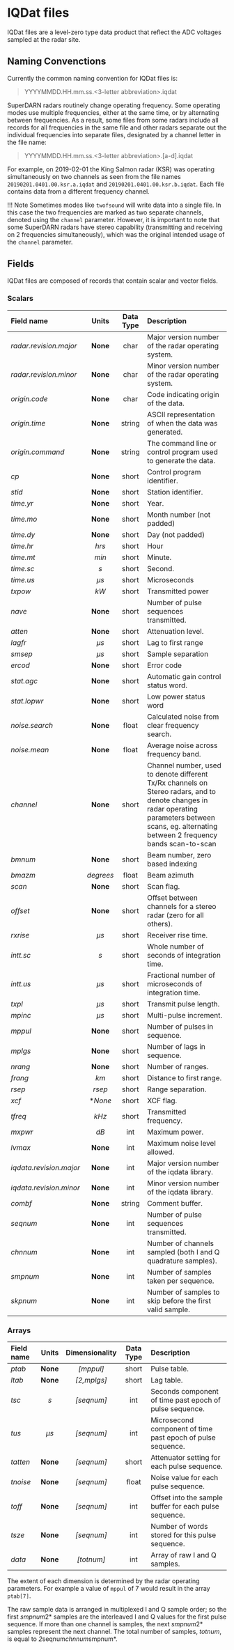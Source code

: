 <!--
(C) copyright VT SuperDARN, Virginia Polytechnic Institute & State University
author: Kevin Sterne
-->

# IQDat files

IQDat files are a level-zero type data product that reflect the ADC voltages sampled at the radar site.

## Naming Convenctions

Currently the common naming convention for IQDat files is:

> YYYYMMDD.HH.mm.ss.<3-letter abbreviation>.iqdat

SuperDARN radars routinely change operating frequency. Some operating modes use multiple frequencies, either at the same time, or by alternating between frequencies. As a result, some files from some radars include all records for all frequencies in the same file and other radars separate out the individual frequencies into separate files, designated by a channel letter in the file name:

> YYYYMMDD.HH.mm.ss.<3-letter abbreviation>.[a-d].iqdat

For example, on 2019-02-01 the King Salmon radar (KSR) was operating simultaneously on two channels as seen from the file names `20190201.0401.00.ksr.a.iqdat` and `20190201.0401.00.ksr.b.iqdat`.
Each file contains data from a different frequency channel. 

!!! Note
        Sometimes modes like `twofsound` will write data into a single file. In this case the two frequencies are marked as two separate channels, denoted using the `channel` parameter. However, it is important to note that some SuperDARN radars have stereo capability (transmitting and receiving on 2 frequencies simultaneously), which was the original intended usage of the `channel` parameter.

## Fields

IQDat files are composed of records that contain scalar and vector fields.

### Scalars

| Field name              | Units    | Data Type | Description                                                                             |
| :----------             | :-----:  | :-------: | :---             |
| *radar.revision.major*  | **None** | char      | Major version number of the radar operating system.       |
| *radar.revision.minor*  | **None** | char      | Minor version number of the radar operating system.       |
| *origin.code*           | **None** | char      | Code indicating origin of the data.                       |
| *origin.time*           | **None** | string    | ASCII representation of when the data was generated.      |
| *origin.command*        | **None** | string    | The command line or control program used to generate the data.   |
| *cp*                    | **None** | short     | Control program identifier.                            |
| *stid*                  | **None** | short     | Station identifier.            |
| *time.yr*               | **None** | short     | Year.                          |
| *time.mo*               | **None** | short     | Month number (not padded)      |
| *time.dy*               | **None** | short     | Day (not padded)               |
| *time.hr*               | *hrs*    | short     | Hour                           |
| *time.mt*               | *min*    | short     | Minute.                        |
| *time.sc*               | *s*      | short     | Second.                        |
| *time.us*               | *&mu;s*  | short     | Microseconds                   |
| *txpow*                 | *kW*     | short     | Transmitted power              |
| *nave*                  | **None** | short     | Number of pulse sequences transmitted.    |
| *atten*                 | **None** | short     | Attenuation level.             |
| *lagfr*                 | *&mu;s*  | short     | Lag to first range             |
| *smsep*                 | *&mu;s*  | short     | Sample separation              |
| *ercod*                 | **None** | short     | Error code                     |
| *stat.agc*              | **None** | short     | Automatic gain control status word.   |
| *stat.lopwr*            | **None** | short     | Low power status word          |
| *noise.search*          | **None** | float     | Calculated noise from clear frequency search.  |
| *noise.mean*            | **None** | float     | Average noise across frequency band.  |
| *channel*               | **None** | short     | Channel number, used to denote different Tx/Rx channels on Stereo radars, and to denote changes in radar operating parameters between scans, eg. alternating between 2 frequency bands scan-to-scan    |
| *bmnum*                 | **None** | short     | Beam number, zero based indexing      |
| *bmazm*                 | *degrees* | float    | Beam azimuth                   |
| *scan*                  | **None** | short     | Scan flag.                     |
| *offset*                | **None** | short     | Offset between channels for a stereo radar (zero for all others).  |
| *rxrise*                | *&mu;s*  | short     | Receiver rise time.            |
| *intt.sc*               | *s*      | short     | Whole number of seconds of integration time. |
| *intt.us*               | *&mu;s*  | short     | Fractional number of microseconds of integration time.  | 
| *txpl*                  | *&mu;s*  | short     | Transmit pulse length.         |
| *mpinc*                 | *&mu;s*  | short     | Multi-pulse increment.         | 
| *mppul*                 | **None** | short     | Number of pulses in sequence.  |
| *mplgs*                 | **None** | short     | Number of lags in sequence.    |
| *nrang*                 | **None** | short     | Number of ranges.              |
| *frang*                 | *km*     | short     | Distance to first range.       |
| *rsep*                  | *rsep*   | short     | Range separation.              |
| *xcf*                   | **None*  | short     | XCF flag.                      |
| *tfreq*                 | *kHz*    | short     | Transmitted frequency.         |
| *mxpwr*                 | *dB*     | int       | Maximum power.                 |
| *lvmax*                 | **None** | int       | Maximum noise level allowed.   |
| *iqdata.revision.major* | **None** | int       | Major version number of the iqdata library.   |
| *iqdata.revision.minor* | **None** | int       | Minor version number of the iqdata library.   |
| *combf*                 | **None** | string    | Comment buffer.                |
| *seqnum*                | **None** | int       | Number of pulse sequences transmitted.   |
| *chnnum*                | **None** | int       | Number of channels sampled (both I and Q quadrature samples).   |
| *smpnum*                | **None** | int       | Number of samples taken per sequence.    |
| *skpnum*                | **None** | int       | Number of samples to skip before the first valid sample.   |


### Arrays

| Field name              | Units    | Dimensionality |  Data Type | Description                                                          |
| :----------             | :-----:  | :------------: | :-------:  | :---             |
| *ptab*                  | **None** | *[mppul]*      | short      | Pulse table.     |
| *ltab*                  | **None** | *[2,mplgs]*    | short      | Lag table.       |
| *tsc*                   | *s*      | *[seqnum]*     | int        | Seconds component of time past epoch of pulse sequence.   |
| *tus*                   | *&mu;s*  | *[seqnum]*     | int        | Microsecond component of time past epoch of pulse sequence.   |
| *tatten*                | **None** | *[seqnum]*     | short      | Attenuator setting for each pulse sequence.               |
| *tnoise*                | **None** | *[seqnum]*     | float      | Noise value for each pulse sequence.                      |
| *toff*                  | **None** | *[seqnum]*     | int        | Offset into the sample buffer for each pulse sequence.    |
| *tsze*                  | **None** | *[seqnum]*     | int        | Number of words stored for this pulse sequence.           |
| *data*                  | **None** | *[totnum]*     | int        | Array of raw I and Q samples.                             |

The extent of each dimension is determined by the radar operating parameters. For example a value of `mppul` of 7 would result in the array `ptab[7]`.

The raw sample data is arranged in multiplexed I and Q sample order; so the first *smpnum*2* samples are the interleaved I and Q values for the first pulse sequence. If more than one channel is samples, the next *smpnum*2* samples represent the next channel. The total number of samples, *totnum*, is equal to *2*seqnum*chnnum*smpnum*.



